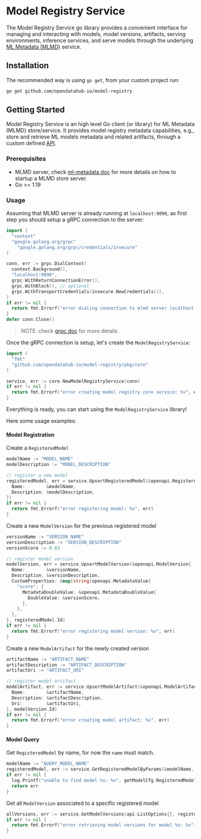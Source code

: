 # Model Registry Service

The Model Registry Service go library provides a convenient interface for managing and interacting with models, model versions, artifacts, serving environments, inference services, and serve models through the underlying [ML Metadata (MLMD)](https://github.com/google/ml-metadata) service.

## Installation

The recommended way is using `go get`, from your custom project run:
```bash
go get github.com/opendatahub-io/model-registry
```

## Getting Started

Model Registry Service is an high level Go client (or library) for ML Metadata (MLMD) store/service.
It provides model registry metadata capabilities, e.g., store and retrieve ML models metadata and related artifacts, through a custom defined [API](../pkg/api/api.go).

### Prerequisites

* MLMD server, check [ml-metadata doc](https://github.com/google/ml-metadata/blob/f0fef74eae2bdf6650a79ba976b36bea0b777c2e/g3doc/get_started.md#use-mlmd-with-a-remote-grpc-server) for more details on how to startup a MLMD store server.
* Go >= 1.19

### Usage

Assuming that MLMD server is already running at `localhost:9090`, as first step you should setup a gRPC connection to the server:

```go
import (
  "context"
  "google.golang.org/grpc"
	"google.golang.org/grpc/credentials/insecure"
)

conn, err := grpc.DialContext(
  context.Background(),
  "localhost:9090",
  grpc.WithReturnConnectionError(),
  grpc.WithBlock(), // optional
  grpc.WithTransportCredentials(insecure.NewCredentials()),
)
if err != nil {
  return fmt.Errorf("error dialing connection to mlmd server localhost:9090: %v", err)
}
defer conn.Close()
```

> NOTE: check [grpc doc](https://pkg.go.dev/google.golang.org/grpc#DialContext) for more details.

Once the gRPC connection is setup, let's create the `ModelRegistryService`:

```go
import (
  "fmt"
  "github.com/opendatahub-io/model-registry/pkg/core"
)

service, err := core.NewModelRegistryService(conn)
if err != nil {
  return fmt.Errorf("error creating model registry core service: %v", err)
}
```

Everything is ready, you can start using the `ModelRegistryService` library!

Here some usage examples:

#### Model Registration

Create a `RegisteredModel`

```go
modelName := "MODEL_NAME"
modelDescription := "MODEL_DESCRIPTION"

// register a new model
registeredModel, err = service.UpsertRegisteredModel(&openapi.RegisteredModel{
  Name:        &modelName,
  Description: &modelDescription,
})
if err != nil {
  return fmt.Errorf("error registering model: %v", err)
}
```

Create a new `ModelVersion` for the previous registered model

```go
versionName := "VERSION_NAME"
versionDescription := "VERSION_DESCRIPTION"
versionScore := 0.83

// register model version
modelVersion, err = service.UpsertModelVersion(&openapi.ModelVersion{
  Name:        &versionName,
  Description: &versionDescription,
  CustomProperties: &map[string]openapi.MetadataValue{
    "score": {
      MetadataDoubleValue: &openapi.MetadataDoubleValue{
        DoubleValue: &versionScore,
      },
    },
  },
}, registeredModel.Id)
if err != nil {
  return fmt.Errorf("error registering model version: %v", err)
}
```

Create a new `ModelArtifact` for the newly created version

```go
artifactName := "ARTIFACT_NAME"
artifactDescription := "ARTIFACT_DESCRIPTION"
artifactUri := "ARTIFACT_URI"

// register model artifact
modelArtifact, err := service.UpsertModelArtifact(&openapi.ModelArtifact{
  Name:        &artifactName,
  Description: &artifactDescription,
  Uri:         &artifactUri,
}, modelVersion.Id)
if err != nil {
  return fmt.Errorf("error creating model artifact: %v", err)
}
```

#### Model Query

Get `RegisteredModel` by name, for now the `name` must match.
```go
modelName := "QUERY_MODEL_NAME"
registeredModel, err := service.GetRegisteredModelByParams(&modelName, nil)
if err != nil {
  log.Printf("unable to find model %s: %v", getModelCfg.RegisteredModelName, err)
  return err
}
```

Get all `ModelVersion` associated to a specific registered model

```go
allVersions, err := service.GetModelVersions(api.ListOptions{}, registeredModel.Id)
if err != nil {
  return fmt.Errorf("error retrieving model versions for model %s: %v", *registeredModel.Id, err)
}
```
